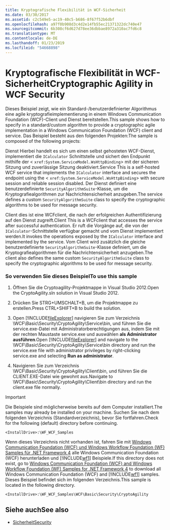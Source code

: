 ```yaml
---
title: Kryptografische Flexibilität in WCF-Sicherheit
ms.date: 03/30/2017
ms.assetid: c2c549e5-ac19-40c5-b686-8f67f52b6dbf
ms.openlocfilehash: a97f0b908d3c4d2e14fb55ec21371322dc740e47
ms.sourcegitcommit: 6b308cf6d627d78ee36dbbae8972a310ac7fd6c8
ms.translationtype: MT
ms.contentlocale: de-DE
ms.lasthandoff: 01/23/2019
ms.locfileid: "54668898"
---
```

# <a name="cryptographic-agility-in-wcf-security"></a><span data-ttu-id="1c50e-102">Kryptografische Flexibilität in WCF-Sicherheit</span><span class="sxs-lookup"><span data-stu-id="1c50e-102">Cryptographic Agility in WCF Security</span></span>
<span data-ttu-id="1c50e-103">Dieses Beispiel zeigt, wie ein Standard-/benutzerdefinierter Algorithmus eine agile kryptografieimplementierung in einem Windows Communication Foundation (WCF)-Client und Dienst bereitstellen.</span><span class="sxs-lookup"><span data-stu-id="1c50e-103">This sample shows how to specify in a standard/custom algorithm to provide a cryptographic agile implementation in a Windows Communication Foundation (WCF) client and service.</span></span> <span data-ttu-id="1c50e-104">Das Beispiel besteht aus den folgenden Projekten:</span><span class="sxs-lookup"><span data-stu-id="1c50e-104">The sample is composed of the following projects:</span></span>

 <span data-ttu-id="1c50e-105">Dienst Hierbei handelt es sich um einen selbst gehosteten WCF-Dienst, implementiert die `ICalculator` Schnittstelle und sichert den Endpunkt mithilfe der <<!--zz xref:System.ServiceModel.WsHttpBinding --> `xref:System.ServiceModel.WsHttpBinding`> mit der sicheren Sitzung und zuverlässige Sitzung deaktiviert.</span><span class="sxs-lookup"><span data-stu-id="1c50e-105">Service This is a self-hosted WCF service that implements the `ICalculator` interface and secures the endpoint using the <<!--zz xref:System.ServiceModel.WsHttpBinding --> `xref:System.ServiceModel.WsHttpBinding`> with secure session and reliable session disabled.</span></span> <span data-ttu-id="1c50e-106">Der Dienst definiert eine benutzerdefinierte `SecurityAlgorithmSuite`-Klasse, um die Kryptografiealgorithmen zur Nachrichtensicherheit anzugeben.</span><span class="sxs-lookup"><span data-stu-id="1c50e-106">The service defines a custom `SecurityAlgorithmSuite` class to specify the cryptographic algorithms to be used for message security.</span></span>

 <span data-ttu-id="1c50e-107">Client dies ist eine WCFclient, die nach der erfolgreichen Authentifizierung auf den Dienst zugreift.</span><span class="sxs-lookup"><span data-stu-id="1c50e-107">Client This is a WCFclient that accesses the service after successful authentication.</span></span> <span data-ttu-id="1c50e-108">Er ruft die Vorgänge auf, die von der `ICalculator`-Schnittstelle verfügbar gemacht und vom Dienst implementiert werden.</span><span class="sxs-lookup"><span data-stu-id="1c50e-108">It invokes the operations exposed by the `ICalculator` interface and implemented by the service.</span></span> <span data-ttu-id="1c50e-109">Vom Client wird zusätzlich die gleiche benutzerdefinierte `SecurityAlgorithmSuite`-Klasse definiert, um die Kryptografiealgorithmen für die Nachrichtensicherheit anzugeben.</span><span class="sxs-lookup"><span data-stu-id="1c50e-109">The client also defines the same custom `SecurityAlgorithmSuite` class to specify the cryptographic algorithms to be used for message security.</span></span>

### <a name="to-use-this-sample"></a><span data-ttu-id="1c50e-110">So verwenden Sie dieses Beispiel</span><span class="sxs-lookup"><span data-stu-id="1c50e-110">To use this sample</span></span>

1.  <span data-ttu-id="1c50e-111">Öffnen Sie die Cryptoagility-Projektmappe in Visual Studio 2012.</span><span class="sxs-lookup"><span data-stu-id="1c50e-111">Open the CryptoAgility.sln solution in Visual Studio 2012.</span></span>

2.  <span data-ttu-id="1c50e-112">Drücken Sie STRG+UMSCHALT+B, um die Projektmappe zu erstellen.</span><span class="sxs-lookup"><span data-stu-id="1c50e-112">Press CTRL+SHIFT+B to build the solution.</span></span>

3.  <span data-ttu-id="1c50e-113">Open [!INCLUDE[fileExplorer](../../../../includes/fileexplorer-md.md)] navigieren Sie zum Verzeichnis \WCF\Basic\Security\CryptoAgility\Service\bin, und führen Sie die service.exe-Datei mit Administratorberechtigungen aus, indem Sie mit der rechten Maustaste service.exe und auswählen **als Administrator ausführen**.</span><span class="sxs-lookup"><span data-stu-id="1c50e-113">Open [!INCLUDE[fileExplorer](../../../../includes/fileexplorer-md.md)] and navigate to the \WCF\Basic\Security\CryptoAgility\Service\bin directory and run the service.exe file with administrator privileges by right-clicking service.exe and selecting **Run as administrator**.</span></span>

4.  <span data-ttu-id="1c50e-114">Navigieren Sie zum Verzeichnis \WCF\Basic\Security\CryptoAgility\Client\bin, und führen Sie die CLIENT.EXE-Datei wie gewohnt aus.</span><span class="sxs-lookup"><span data-stu-id="1c50e-114">Navigate to \WCF\Basic\Security\CryptoAgility\Client\bin directory and run the client.exe file normally.</span></span>

> [!IMPORTANT]
>  <span data-ttu-id="1c50e-115">Die Beispiele sind möglicherweise bereits auf dem Computer installiert.</span><span class="sxs-lookup"><span data-stu-id="1c50e-115">The samples may already be installed on your machine.</span></span> <span data-ttu-id="1c50e-116">Suchen Sie nach dem folgenden Verzeichnis (Standardverzeichnis), bevor Sie fortfahren.</span><span class="sxs-lookup"><span data-stu-id="1c50e-116">Check for the following (default) directory before continuing.</span></span>  
>   
>  `<InstallDrive>:\WF_WCF_Samples`  
>   
>  <span data-ttu-id="1c50e-117">Wenn dieses Verzeichnis nicht vorhanden ist, fahren Sie mit [Windows Communication Foundation (WCF) und Windows Workflow Foundation (WF) Samples für .NET Framework 4](https://go.microsoft.com/fwlink/?LinkId=150780) alle Windows Communication Foundation (WCF) herunterladen und [!INCLUDE[wf1](../../../../includes/wf1-md.md)] Beispiele.</span><span class="sxs-lookup"><span data-stu-id="1c50e-117">If this directory does not exist, go to [Windows Communication Foundation (WCF) and Windows Workflow Foundation (WF) Samples for .NET Framework 4](https://go.microsoft.com/fwlink/?LinkId=150780) to download all Windows Communication Foundation (WCF) and [!INCLUDE[wf1](../../../../includes/wf1-md.md)] samples.</span></span> <span data-ttu-id="1c50e-118">Dieses Beispiel befindet sich im folgenden Verzeichnis.</span><span class="sxs-lookup"><span data-stu-id="1c50e-118">This sample is located in the following directory.</span></span>  
>   
>  `<InstallDrive>:\WF_WCF_Samples\WCF\Basic\Security\CryptoAgility`  
  
## <a name="see-also"></a><span data-ttu-id="1c50e-119">Siehe auch</span><span class="sxs-lookup"><span data-stu-id="1c50e-119">See also</span></span>
- [<span data-ttu-id="1c50e-120">Sicherheit</span><span class="sxs-lookup"><span data-stu-id="1c50e-120">Security</span></span>](../../../../docs/framework/wcf/feature-details/security.md)
